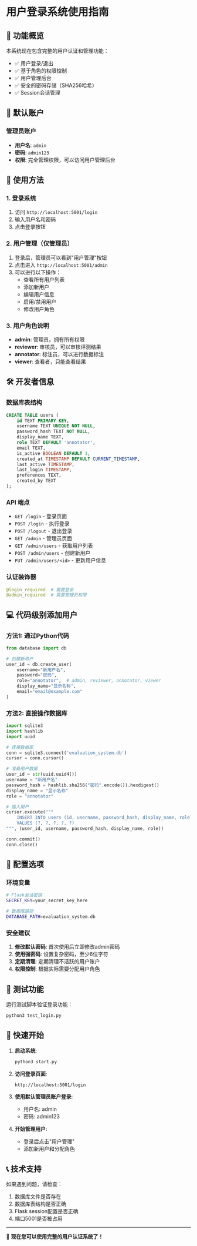 # 用户登录系统使用指南

## 🎉 功能概览

本系统现在包含完整的用户认证和管理功能：

- ✅ 用户登录/退出
- ✅ 基于角色的权限控制
- ✅ 用户管理后台
- ✅ 安全的密码存储（SHA256哈希）
- ✅ Session会话管理

## 🔐 默认账户

### 管理员账户
- **用户名**: `admin`
- **密码**: `admin123`
- **权限**: 完全管理权限，可以访问用户管理后台

## 📱 使用方法

### 1. 登录系统
1. 访问 `http://localhost:5001/login`
2. 输入用户名和密码
3. 点击登录按钮

### 2. 用户管理（仅管理员）
1. 登录后，管理员可以看到"用户管理"按钮
2. 点击进入 `http://localhost:5001/admin`
3. 可以进行以下操作：
   - 查看所有用户列表
   - 添加新用户
   - 编辑用户信息
   - 启用/禁用用户
   - 修改用户角色

### 3. 用户角色说明
- **admin**: 管理员，拥有所有权限
- **reviewer**: 审核员，可以审核评测结果
- **annotator**: 标注员，可以进行数据标注
- **viewer**: 查看者，只能查看结果

## 🛠️ 开发者信息

### 数据库表结构
```sql
CREATE TABLE users (
    id TEXT PRIMARY KEY,
    username TEXT UNIQUE NOT NULL,
    password_hash TEXT NOT NULL,
    display_name TEXT,
    role TEXT DEFAULT 'annotator',
    email TEXT,
    is_active BOOLEAN DEFAULT 1,
    created_at TIMESTAMP DEFAULT CURRENT_TIMESTAMP,
    last_active TIMESTAMP,
    last_login TIMESTAMP,
    preferences TEXT,
    created_by TEXT
);
```

### API 端点
- `GET /login` - 登录页面
- `POST /login` - 执行登录
- `POST /logout` - 退出登录
- `GET /admin` - 管理员页面
- `GET /admin/users` - 获取用户列表
- `POST /admin/users` - 创建新用户
- `PUT /admin/users/<id>` - 更新用户信息

### 认证装饰器
```python
@login_required  # 需要登录
@admin_required  # 需要管理员权限
```

## 💻 代码级别添加用户

### 方法1: 通过Python代码
```python
from database import db

# 创建新用户
user_id = db.create_user(
    username="新用户名",
    password="密码",
    role="annotator",  # admin, reviewer, annotator, viewer
    display_name="显示名称",
    email="email@example.com"
)
```

### 方法2: 直接操作数据库
```python
import sqlite3
import hashlib
import uuid

# 连接数据库
conn = sqlite3.connect('evaluation_system.db')
cursor = conn.cursor()

# 准备用户数据
user_id = str(uuid.uuid4())
username = "新用户名"
password_hash = hashlib.sha256("密码".encode()).hexdigest()
display_name = "显示名称"
role = "annotator"

# 插入用户
cursor.execute("""
    INSERT INTO users (id, username, password_hash, display_name, role)
    VALUES (?, ?, ?, ?, ?)
""", (user_id, username, password_hash, display_name, role))

conn.commit()
conn.close()
```

## 🔧 配置选项

### 环境变量
```bash
# Flask会话密钥
SECRET_KEY=your_secret_key_here

# 数据库路径
DATABASE_PATH=evaluation_system.db
```

### 安全建议
1. **修改默认密码**: 首次使用后立即修改admin密码
2. **使用强密码**: 设置复杂密码，至少6位字符
3. **定期清理**: 定期清理不活跃的用户账户
4. **权限控制**: 根据实际需要分配用户角色

## 🧪 测试功能

运行测试脚本验证登录功能：
```bash
python3 test_login.py
```

## 🚀 快速开始

1. **启动系统**:
   ```bash
   python3 start.py
   ```

2. **访问登录页面**:
   ```
   http://localhost:5001/login
   ```

3. **使用默认管理员账户登录**:
   - 用户名: admin
   - 密码: admin123

4. **开始管理用户**:
   - 登录后点击"用户管理"
   - 添加新用户和分配角色

## 📞 技术支持

如果遇到问题，请检查：
1. 数据库文件是否存在
2. 数据库表结构是否正确
3. Flask session配置是否正确
4. 端口5001是否被占用

---

🎯 **现在您可以使用完整的用户认证系统了！**
